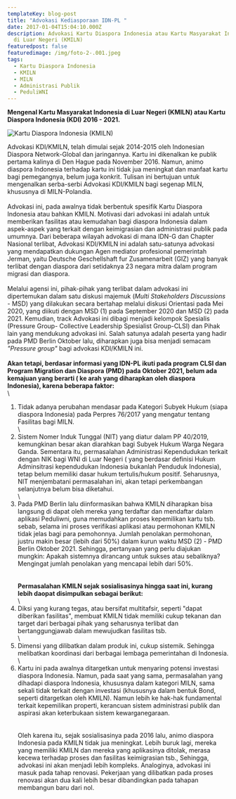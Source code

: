 ```yaml
---
templateKey: blog-post
title: "Advokasi Kediasporaan IDN-PL "
date: 2017-01-04T15:04:10.000Z
description: Advokasi Kartu Diaspora Indonesia atau Kartu Masyarakat Indonesia
  di Luar Negeri (KMILN)
featuredpost: false
featuredimage: /img/foto-2-.001.jpeg
tags:
  - Kartu Diaspora Indonesia
  - KMILN
  - MILN
  - Administrasi Publik
  - PeduliWNI
---
```

**Mengenal Kartu Masyarakat Indonesia di Luar Negeri (KMILN) atau Kartu Diaspora Indonesia (KDI) 2016 - 2021.** 

![Kartu Diaspora Indonesia (KMILN)](/img/foto-3.001.jpeg "Mengenal Advokasi Kartu Diaspora Indonesia (KMILN) 2016-2021")

Advokasi KDI/KMILN, telah dimulai sejak 2014-2015 oleh Indonesian Diaspora Network-Global dan jaringannya. Kartu ini dikenalkan ke publik pertama kalinya di Den Hague pada November 2016. Namun, animo diaspora Indonesia terhadap kartu ini tidak jua meningkat dan manfaat kartu bagi pemegangnya, belum juga konkrit. Tulisan ini bertujuan untuk mengenalkan serba-serbi Advokasi KDI/KMILN bagi segenap MILN, khususnya di MILN-Polandia. \
\
Advokasi ini, pada awalnya tidak berbentuk spesifik Kartu Diaspora Indonesia atau bahkan KMILN. Motivasi dari advokasi ini adalah untuk memberikan fasilitas atau kemudahan bagi diaspora Indonesia dalam aspek-aspek yang terkait dengan keimigrasian dan administrasi publik pada umumnya. Dari beberapa wilayah advokasi di mana IDN-G dan Chapter Nasional terlibat, Advokasi KDI/KMILN ini adalah satu-satunya advokasi yang mendapatkan dukungan Agen mediator profesional pemerintah Jerman, yaitu Deutsche Geschellshaft fur Zusamenarbeit (GIZ) yang banyak terlibat dengan diaspora dari setidaknya 23 negara mitra dalam program migrasi dan diaspora. \
\
Melalui agensi ini, pihak-pihak yang terlibat dalam advokasi ini dipertemukan dalam satu diskusi majemuk (*Multi Stakeholders Discussions* - MSD) yang dilakukan secara bertahap melalui diskusi Orientasi pada Mei  2020, yang diikuti dengan MSD (1) pada September 2020 dan MSD (2) pada 2021. Kemudian, track Advokasi ini dibagi menjadi kelompok Spesialis (Pressure Group- Collective Leadership Spesialist Group-CLSI) dan Pihak lain yang mendukung advokasi ini. Salah satunya adalah peserta yang hadir pada PMD Berlin Oktober lalu, diharapkan juga bisa menjadi semacam *"Pressure group"* bagi advokasi KDI/KMILN ini. \
\
**Akan tetapi, berdasar informasi yang IDN-PL ikuti pada program CLSI dan Program Migration dan Diaspora (PMD) pada Oktober 2021, belum ada kemajuan yang berarti ( ke arah yang diharapkan oleh diaspora Indonesia), karena beberapa faktor:** \
\
1. Tidak adanya perubahan mendasar pada Kategori Subyek Hukum (siapa diaspora Indonesia) pada Perpres 76/2017 yang mengatur tentang Fasilitas bagi MILN. \
\
2. Sistem Nomer Induk Tunggal (NIT) yang diatur dalam PP 40/2019, kemungkinan besar akan diarahkan bagi Subyek Hukum Warga Negara Ganda. Sementara itu, permasalahan Administrasi Kependudukan terkait dengan NIK bagi WNI di Luar Negeri ( yang berdasar definisi Hukum Adminsitrasi kependudukan Indonesia bukanlah Penduduk Indonesia), tetap belum memiliki dasar hukum tertulis/hukum positif. Seharusnya, NIT menjembatani permasalahan ini, akan tetapi perkembangan selanjutnya belum bisa diketahui. \
\
3. Pada PMD Berlin lalu diinformasikan bahwa KMILN diharapkan bisa langsung di dapat oleh mereka yang terdaftar dan mendaftar dalam aplikasi Peduliwni, guna memudahkan proses kepemilikan kartu tsb. sebab, selama ini proses verifikasi aplikasi atau permohonan KMILN tidak jelas bagi para pemohonnya. Jumlah penolakan permohonan, justru makin besar (lebih dari 50%) dalam kurun waktu  MSD (2) - PMD Berlin Oktober 2021. Sehingga, pertanyaan yang perlu diajukan mungkin: Apakah sistemnya dirancang untuk sukses atau sebaliknya? Mengingat jumlah penolakan yang mencapai lebih dari 50%. \
\
\
**Permasalahan KMILN sejak sosialisasinya hingga saat ini, kurang lebih daopat disimpulkan sebagai berikut:** \
\
1. Diksi yang kurang tegas, atau bersifat multitafsir, seperti "dapat diberikan fasilitas", membuat KMILN  tidak memiliki cukup tekanan dan target dari berbagai pihak yang seharusnya terlibat dan bertanggungjawab dalam mewujudkan fasilitas tsb. \
\
2. Dimensi yang dilibatkan dalam produk ini, cukup sistemik. Sehingga melibatkan koordinasi dari berbagai lembaga pemerintahan di Indonesia. \
\
3. Kartu ini pada awalnya ditargetkan untuk menyaring potensi investasi diaspora Indonesia. Namun, pada saat yang sama, permasalahan yang dihadapi diaspora Indonesia, khususnya dalam kategori MILN, sama sekali tidak terkait dengan investasi (khususnya dalam bentuk Bond, seperti ditargetkan oleh KMILN). Namun lebih ke hak-hak fundamental terkait kepemilikan properti, kerancuan sistem administrasi publik dan aspirasi akan keterbukaan sistem kewarganegaraan. \
\
\
Oleh karena itu, sejak sosialisasinya pada 2016 lalu, animo diaspora Indonesia pada KMILN tidak jua meningkat. Lebih buruk lagi, mereka yang memiliki KMILN dan mereka yang aplikasinya ditolak, merasa kecewa terhadap proses dan fasilitas keimigrasian tsb., Sehingga, advokasi ini akan menjadi lebih kompleks. Analoginya, advokasi ini masuk pada tahap renovasi. Pekerjaan yang dilibatkan pada proses renovasi akan dua kali lebih besar dibandingkan pada tahapan membangun baru dari nol.